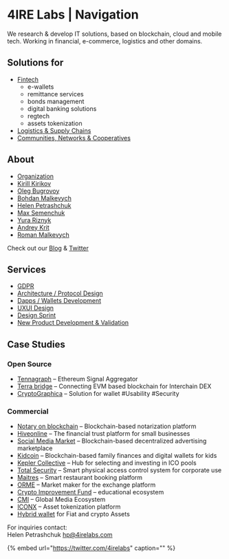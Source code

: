 # 4IRE Labs \| Navigation

We research & develop IT solutions, based on blockchain, cloud and mobile tech. Working in financial, e-commerce, logistics and other domains.

## **Solutions for**

* [Fintech](solutions-for/fintech/)
  * e-wallets
  * remittance services
  * bonds management
  * digital banking solutions
  * regtech
  * assets tokenization
* [Logistics & Supply Chains](solutions-for/asset-tracking/)
* [Communities, Networks & Cooperatives](solutions-for/community-network-coop/)

## About

* [Organization](about/organization.md)
* [Kirill Kirikov](about/kirill-kirikov.md) 
* [Oleg Bugrovoy](about/oleg-bugrovoy.md)
* [Bohdan Malkevych](about/bohdan-malkevych.md)
* [Helen Petrashchuk](about/helen-petrashchuk.md)
* [Max Semenchuk](about/max-semenchuk.md)
* [Yura Riznyk ](about/yura-riznyk.md)
* [Andrey Krit ](about/andrey-krit.md)
* [Roman Malkevych](about/roman-malkevych.md)

Check out our [Blog](https://medium.com/practical-blockchain) & [Twitter](https://twitter.com/4irelabs)

## Services

* [GDPR](services/gdpr.md)
* [Architecture / Protocol Design](services/architecture-design-protocol/)
* [Dapps / Wallets Development](services/dapps-wallets-development.md)
* [UXUI Design](services/uxui-design.md)
* [Design Sprint](services/design-sprint.md)
* [New Product Development & Validation](labs/projects/)

## Case Studies

### Open Source

* [Tennagraph](case-studies/tennagraph.md) – Ethereum Signal Aggregator
* [Terra bridge](https://github.com/ContractLand/terra-bridge-btc) – Connecting EVM based blockchain for Interchain DEX
* [CryptoGraphica](case-studies/cryptographica.md) – Solution for wallet \#Usability \#Security

### Commercial

* [Notary on blockchain](case-studies/notarization-platform.md) – Blockchain-based notarization platform
* [Hiveonline](case-studies/hiveonline.md) – The financial trust platform for small businesses
* [Social Media Market](case-studies/social.-media-market.md) – Blockchain-based decentralized advertising marketplace
* [Kidcoin](case-studies/kidcoin.md) – Blockchain-based family finances and digital wallets for kids
* [Kepler Collective](case-studies/kepler-collective.md) – Hub for selecting and investing in ICO pools
* [Total Security](case-studies/total-security.md) – Smart physical access control system for corporate use
* [Maitres](case-studies/maitres.md) – Smart restaurant booking platform
* [ORME](case-studies/orme.md) – Market maker for the exchange platform
* [Crypto Improvement Fund](case-studies/crypto-improvement-fund.md) – educational ecosystem
* [CMI](case-studies/cmi.md) – Global Media Ecosystem
* [ICONX](case-studies/iconx-wip.md) – Asset tokenization platform
* [Hybrid wallet](case-studies/hybrid-wallet-fiat-and-crypto-assets.md) for Fiat and crypto Assets

For inquiries contact:  
Helen Petrashchuk [hp@4irelabs.com](mailto:hp@4irelabs.com)

{% embed url="https://twitter.com/4irelabs" caption="" %}

